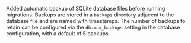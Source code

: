 Added automatic backup of SQLite database files before running migrations.
Backups are stored in a `backups` directory adjacent to the database file and are named with timestamps.
The number of backups to retain can be configured via the `db.max_backups` setting in the database configuration,
with a default of 5 backups.

